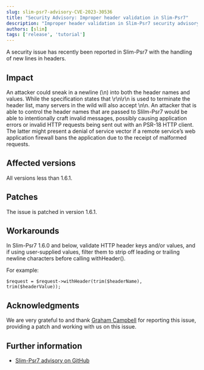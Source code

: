 ```yaml
---
slug: slim-psr7-advisory-CVE-2023-30536
title: "Security Advisory: Improper header validation in Slim-Psr7"
description: "Improper header validation in Slim-Psr7 security advisory released for v1.6.0 and below. This advisory has been assigned CVE-2023-30536. Please upgrade to 1.6.1 to resolve this issue."
authors: [slim]
tags: ['release', 'tutorial']
---
```


A security issue has recently been reported in Slim-Psr7 with the handling of new lines in headers.  


<!-- truncate -->


## Impact

An attacker could sneak in a newline (\n) into both the header names and values. While the specification states that \r\n\r\n is used to terminate the header list, many servers in the wild will also accept \n\n. An attacker that is able to control the header names that are passed to Slilm-Psr7 would be able to intentionally craft invalid messages, possibly causing application errors or invalid HTTP requests being sent out with an PSR-18 HTTP client. The latter might present a denial of service vector if a remote service’s web application firewall bans the application due to the receipt of malformed requests.

## Affected versions

All versions less than 1.6.1.

## Patches

The issue is patched in version 1.6.1.

## Workarounds

In Slim-Psr7 1.6.0 and below, validate HTTP header keys and/or values, and if using user-supplied values, filter them to strip off leading or trailing newline characters before calling withHeader().

For example:

    $request = $request->withHeader(trim($headerName), trim($headerValue));

## Acknowledgments

We are very grateful to and thank [Graham Campbell](https://gjcampbell.co.uk/) for reporting this issue, providing a patch and working with us on this issue.

## Further information

* [Slim-Psr7 advisory on GitHub](https://github.com/slimphp/Slim-Psr7/security/advisories/GHSA-q2qj-628g-vhfw)